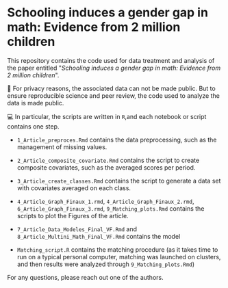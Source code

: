 # Schooling induces a gender gap in math: Evidence from 2 million children


This repository contains the code used for data treatment and analysis of the paper entitled "*Schooling induces a gender gap in math: Evidence from 2 million children*".

📗 For privacy reasons, the associated data can not be made public. But to ensure reproducible science and peer review, the code used to analyze the data is made public.

💻 In particular, the scripts are written in `R`,and each notebook or script contains one step.

- `1_Article_preproces.Rmd` contains the data preprocessing, such as the management of missing values.

- `2_Article_composite_covariate.Rmd` contains the script to create composite covariates, such as the averaged scores per period.

- `3_Article_create_classes.Rmd` contains the script to generate a data set with covariates averaged on each class.

- `4_Article_Graph_Finaux_1.rmd`, `4_Article_Graph_Finaux_2.rmd`, `6_Article_Graph_Finaux_3.rmd`, `9_Matching_plots.Rmd` contains the scripts to plot the Figures of the article.

- `7_Article_Data_Modeles_Final_VF.Rmd` and `8_Article_Multini_Math_Final_VF.Rmd` contains the model

- `Matching_script.R` contains the matching procedure (as it takes time to run on a typical personal computer, matching was launched on clusters, and then results were analyzed through `9_Matching_plots.Rmd`)

For any questions, please reach out one of the authors.
